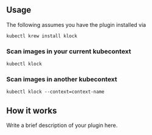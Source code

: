 
## Usage
The following assumes you have the plugin installed via

```shell
kubectl krew install klock
```

### Scan images in your current kubecontext

```shell
kubectl klock
```

### Scan images in another kubecontext

```shell
kubectl klock --context=context-name
```

## How it works
Write a brief description of your plugin here.